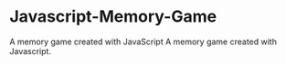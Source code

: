 # Javascript-Memory-Game
A memory game created with JavaScript
A memory game created with Javascript.

